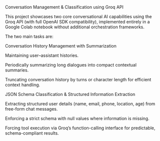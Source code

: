 Conversation Management & Classification using Groq API

This project showcases two core conversational AI capabilities using the Groq API (with full OpenAI SDK compatibility), implemented entirely in a Google Colab notebook without additional orchestration frameworks.

The two main tasks are:

Conversation History Management with Summarization

Maintaining user–assistant histories.

Periodically summarizing long dialogues into compact contextual summaries.

Truncating conversation history by turns or character length for efficient context handling.

JSON Schema Classification & Structured Information Extraction

Extracting structured user details (name, email, phone, location, age) from free-form chat messages.

Enforcing a strict schema with null values where information is missing.

Forcing tool execution via Groq’s function-calling interface for predictable, schema-compliant results.
